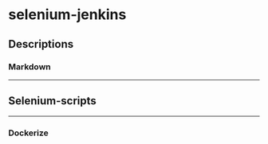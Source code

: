 # selenium-jenkins
## Descriptions
### Markdown
--------------------------
## Selenium-scripts
-------------------------
### Dockerize
